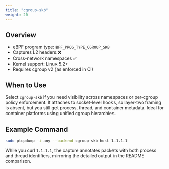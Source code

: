 ```yaml
---
title: "cgroup-skb"
weight: 20
---
```


## Overview

- eBPF program type: `BPF_PROG_TYPE_CGROUP_SKB`
- Captures L2 headers ❌
- Cross-network namespaces ✅
- Kernel support: Linux 5.2+
- Requires cgroup v2 (as enforced in CI)

## When to Use

Select `cgroup-skb` if you need visibility across namespaces or per-cgroup policy enforcement. It attaches to socket-level hooks, so layer-two framing is absent, but you still get process, thread, and container metadata. Ideal for container platforms using unified cgroup hierarchies.

## Example Command

```bash
sudo ptcpdump -i any --backend cgroup-skb host 1.1.1.1
```

While you curl `1.1.1.1`, the capture annotates packets with both process and thread identifiers, mirroring the detailed output in the README comparison.
